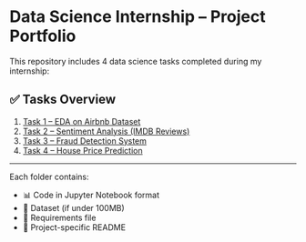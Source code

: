 # Data Science Internship – Project Portfolio

This repository includes 4 data science tasks completed during my internship:

## ✅ Tasks Overview

1. [Task 1 – EDA on Airbnb Dataset](./Task1_EDA_Airbnb/)
2. [Task 2 – Sentiment Analysis (IMDB Reviews)](./Task2_Sentiment_Analysis/)
3. [Task 3 – Fraud Detection System](./Task3_Fraud_Detection/)
4. [Task 4 – House Price Prediction](./Task4_House_Price_Prediction/)

---

Each folder contains:
- 📊 Code in Jupyter Notebook format
- 📄 Dataset (if under 100MB)
- 🧾 Requirements file
- 📘 Project-specific README

